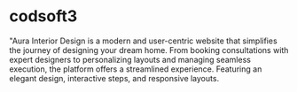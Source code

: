# codsoft3
"Aura Interior Design is a modern and user-centric website that simplifies the journey of designing your dream home. From booking consultations with expert designers to personalizing layouts and managing seamless execution, the platform offers a streamlined experience. Featuring an elegant design, interactive steps, and responsive layouts.
